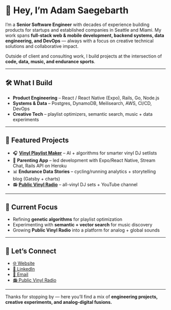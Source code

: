 # 👋 Hey, I’m Adam Saegebarth

I’m a **Senior Software Engineer** with decades of experience building products for startups and established companies in Seattle and Miami. My work spans **full-stack web & mobile development, backend systems, data engineering, and DevOps** — always with a focus on creative technical solutions and collaborative impact.  

Outside of client and consulting work, I build projects at the intersection of **code, data, music, and endurance sports**.  

---

## 🛠️ What I Build
- **Product Engineering** – React / React Native (Expo), Rails, Go, Node.js  
- **Systems & Data** – Postgres, DynamoDB, Meilisearch, AWS, CI/CD, DevOps  
- **Creative Tech** – playlist optimizers, semantic search, music + data experiments  

---

## 🚀 Featured Projects
- 🎧 **[Vinyl Playlist Maker](https://github.com/saegey/dj-playlist)** – AI + algorithms for smarter vinyl DJ setlists  
- 📱 **Parenting App** – led development with Expo/React Native, Stream Chat, Rails API on Heroku  
- 📊 **Endurance Data Stories** – cycling/running analytics + storytelling blog (Gatsby + charts)  
- 📻 **[Public Vinyl Radio](https://publicvinylradio.com/)** – all-vinyl DJ sets + YouTube channel  

---

## 🌱 Current Focus
- Refining **genetic algorithms** for playlist optimization  
- Experimenting with **semantic + vector search** for music discovery  
- Growing **Public Vinyl Radio** into a platform for analog + global sounds  

---

## 🤝 Let’s Connect
- [🌐 Website](https://saegey.com)  
- [💼 LinkedIn](https://www.linkedin.com/in/saegey)  
- [📧 Email](mailto:adam.saegebarth@gmail.com)  
- [📻 Public Vinyl Radio](https://publicvinylradio.com)  

---

Thanks for stopping by — here you’ll find a mix of **engineering projects, creative experiments, and analog-digital fusions.**
